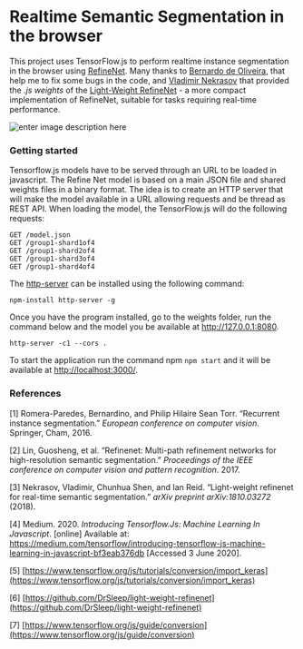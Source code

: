 

# Realtime Semantic Segmentation in the browser

  

This project uses TensorFlow.js to perform realtime instance segmentation in the browser using [RefineNet](https://arxiv.org/pdf/1611.06612.pdf). Many thanks to  [Bernardo de Oliveira](https://github.com/bernieOllie), that help me to fix some bugs in the code, and [Vladimir Nekrasov](https://drsleep.github.io/) that provided the *.js weights* of the [Light-Weight RefineNet](http://bmvc2018.org/contents/papers/0494.pdf) - a more compact implementation of RefineNet, suitable for tasks requiring real-time performance.

  
  ![enter image description here](./git_media/objects_demo.gif)
  
  

### Getting started
Tensorflow.js models have to be served through an URL to be loaded in javascript. The  Refine Net model is based on a main JSON file and shared weights files in a binary format. The idea is to create an HTTP server that will make the model available in a URL allowing requests and be thread as REST API. When loading the model, the TensorFlow.js will do the following requests:

    GET /model.json
    GET /group1-shard1of4
    GET /group1-shard2of4
    GET /group1-shard3of4
    GET /group1-shard4of4

The [http-server](https://www.npmjs.com/package/http-server) can be installed using the following command:

`npm-install http-server -g`

Once you have the program installed, go to the weights folder, run the command below and the model you be available at http://127.0.0.1:8080.

`http-server -c1 --cors .`

To start the application run the command npm  `npm start` and it will be available at [http://localhost:3000/](http://localhost:3000/).

### References
[1] Romera-Paredes, Bernardino, and Philip Hilaire Sean Torr. “Recurrent instance segmentation.” _European conference on computer vision_. Springer, Cham, 2016.

[2] Lin, Guosheng, et al. “Refinenet: Multi-path refinement networks for high-resolution semantic segmentation.” _Proceedings of the IEEE conference on computer vision and pattern recognition_. 2017.

[3] Nekrasov, Vladimir, Chunhua Shen, and Ian Reid. “Light-weight refinenet for real-time semantic segmentation.” _arXiv preprint arXiv:1810.03272_ (2018).

[4] Medium. 2020. _Introducing Tensorflow.Js: Machine Learning In Javascript_. [online] Available at: <https://medium.com/tensorflow/introducing-tensorflow-js-machine-learning-in-javascript-bf3eab376db> [Accessed 3 June 2020].

[5] [https://www.tensorflow.org/js/tutorials/conversion/import_keras](https://www.tensorflow.org/js/tutorials/conversion/import_keras)

[6] [https://github.com/DrSleep/light-weight-refinenet](https://github.com/DrSleep/light-weight-refinenet)

[7] [https://www.tensorflow.org/js/guide/conversion](https://www.tensorflow.org/js/guide/conversion)
